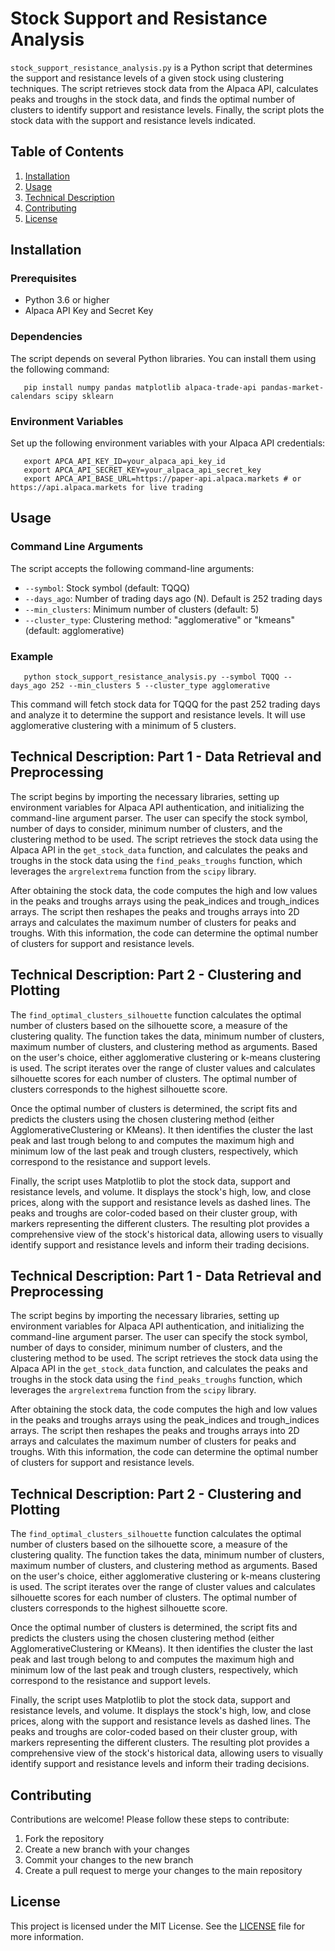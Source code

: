 # Stock Support and Resistance Analysis

`stock_support_resistance_analysis.py` is a Python script that determines the support and resistance levels of a given stock using clustering techniques. The script retrieves stock data from the Alpaca API, calculates peaks and troughs in the stock data, and finds the optimal number of clusters to identify support and resistance levels. Finally, the script plots the stock data with the support and resistance levels indicated.

## Table of Contents
1. [Installation](#installation)
2. [Usage](#usage)
3. [Technical Description](#technical_description)
4. [Contributing](#contributing)
5. [License](#license)

## Installation

### Prerequisites

- Python 3.6 or higher
- Alpaca API Key and Secret Key

### Dependencies

The script depends on several Python libraries. You can install them using the following command:

```
   pip install numpy pandas matplotlib alpaca-trade-api pandas-market-calendars scipy sklearn
```

### Environment Variables

Set up the following environment variables with your Alpaca API credentials:

```
   export APCA_API_KEY_ID=your_alpaca_api_key_id
   export APCA_API_SECRET_KEY=your_alpaca_api_secret_key
   export APCA_API_BASE_URL=https://paper-api.alpaca.markets # or https://api.alpaca.markets for live trading
```

## Usage

### Command Line Arguments

The script accepts the following command-line arguments:

- `--symbol`: Stock symbol (default: TQQQ)
- `--days_ago`: Number of trading days ago (N). Default is 252 trading days
- `--min_clusters`: Minimum number of clusters (default: 5)
- `--cluster_type`: Clustering method: "agglomerative" or "kmeans" (default: agglomerative)

### Example

```
   python stock_support_resistance_analysis.py --symbol TQQQ --days_ago 252 --min_clusters 5 --cluster_type agglomerative
```

This command will fetch stock data for TQQQ for the past 252 trading days and analyze it to determine the support and resistance levels. It will use agglomerative clustering with a minimum of 5 clusters.

## Technical Description: Part 1 - Data Retrieval and Preprocessing

The script begins by importing the necessary libraries, setting up environment variables for Alpaca API authentication, and initializing the command-line argument parser. The user can specify the stock symbol, number of days to consider, minimum number of clusters, and the clustering method to be used. The script retrieves the stock data using the Alpaca API in the `get_stock_data` function, and calculates the peaks and troughs in the stock data using the `find_peaks_troughs` function, which leverages the `argrelextrema` function from the `scipy` library.

After obtaining the stock data, the code computes the high and low values in the peaks and troughs arrays using the peak_indices and trough_indices arrays. The script then reshapes the peaks and troughs arrays into 2D arrays and calculates the maximum number of clusters for peaks and troughs. With this information, the code can determine the optimal number of clusters for support and resistance levels.

## Technical Description: Part 2 - Clustering and Plotting

The `find_optimal_clusters_silhouette` function calculates the optimal number of clusters based on the silhouette score, a measure of the clustering quality. The function takes the data, minimum number of clusters, maximum number of clusters, and clustering method as arguments. Based on the user's choice, either agglomerative clustering or k-means clustering is used. The script iterates over the range of cluster values and calculates silhouette scores for each number of clusters. The optimal number of clusters corresponds to the highest silhouette score.

Once the optimal number of clusters is determined, the script fits and predicts the clusters using the chosen clustering method (either AgglomerativeClustering or KMeans). It then identifies the cluster the last peak and last trough belong to and computes the maximum high and minimum low of the last peak and trough clusters, respectively, which correspond to the resistance and support levels.

Finally, the script uses Matplotlib to plot the stock data, support and resistance levels, and volume. It displays the stock's high, low, and close prices, along with the support and resistance levels as dashed lines. The peaks and troughs are color-coded based on their cluster group, with markers representing the different clusters. The resulting plot provides a comprehensive view of the stock's historical data, allowing users to visually identify support and resistance levels and inform their trading decisions.
## Technical Description: Part 1 - Data Retrieval and Preprocessing

The script begins by importing the necessary libraries, setting up environment variables for Alpaca API authentication, and initializing the command-line argument parser. The user can specify the stock symbol, number of days to consider, minimum number of clusters, and the clustering method to be used. The script retrieves the stock data using the Alpaca API in the `get_stock_data` function, and calculates the peaks and troughs in the stock data using the `find_peaks_troughs` function, which leverages the `argrelextrema` function from the `scipy` library.

After obtaining the stock data, the code computes the high and low values in the peaks and troughs arrays using the peak_indices and trough_indices arrays. The script then reshapes the peaks and troughs arrays into 2D arrays and calculates the maximum number of clusters for peaks and troughs. With this information, the code can determine the optimal number of clusters for support and resistance levels.

## Technical Description: Part 2 - Clustering and Plotting

The `find_optimal_clusters_silhouette` function calculates the optimal number of clusters based on the silhouette score, a measure of the clustering quality. The function takes the data, minimum number of clusters, maximum number of clusters, and clustering method as arguments. Based on the user's choice, either agglomerative clustering or k-means clustering is used. The script iterates over the range of cluster values and calculates silhouette scores for each number of clusters. The optimal number of clusters corresponds to the highest silhouette score.

Once the optimal number of clusters is determined, the script fits and predicts the clusters using the chosen clustering method (either AgglomerativeClustering or KMeans). It then identifies the cluster the last peak and last trough belong to and computes the maximum high and minimum low of the last peak and trough clusters, respectively, which correspond to the resistance and support levels.

Finally, the script uses Matplotlib to plot the stock data, support and resistance levels, and volume. It displays the stock's high, low, and close prices, along with the support and resistance levels as dashed lines. The peaks and troughs are color-coded based on their cluster group, with markers representing the different clusters. The resulting plot provides a comprehensive view of the stock's historical data, allowing users to visually identify support and resistance levels and inform their trading decisions.

## Contributing

Contributions are welcome! Please follow these steps to contribute:

1. Fork the repository
2. Create a new branch with your changes
3. Commit your changes to the new branch
4. Create a pull request to merge your changes to the main repository

## License

This project is licensed under the MIT License. See the [LICENSE](LICENSE) file for more information.

